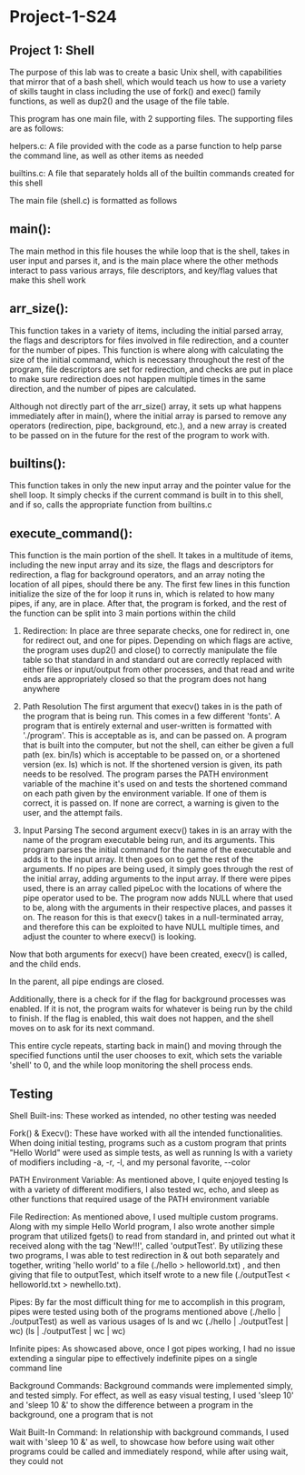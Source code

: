 # Project-1-S24
## Project 1: Shell
The purpose of this lab was to create a basic Unix shell, with capabilities that mirror that of a bash shell, which would teach us how to use a variety of skills taught in class including the use of fork() and exec() family functions, as well as dup2() and the usage of the file table.

This program has one main file, with 2 supporting files. The supporting files are as follows:

helpers.c: A file provided with the code as a parse function to help parse the command line, as well as other items as needed

builtins.c: A file that separately holds all of the builtin commands created for this shell

The main file (shell.c) is formatted as follows

## main(): 
The main method in this file houses the while loop that is the shell, takes in user input and parses it, and is the main place where the other methods interact to pass various arrays, file descriptors, and key/flag values that make this shell work

## arr_size(): 
This function takes in a variety of items, including the initial parsed array, the flags and descriptors for files involved in file redirection, and a counter for the number of pipes. This function is where along with calculating the size of the initial command, which is necessary throughout the rest of the program, file descriptors are set for redirection, and checks are put in place to make sure redirection does not happen multiple times in the same direction, and the number of pipes are calculated.

Although not directly part of the arr_size() array, it sets up what happens immediately after in main(), where the initial array is parsed to remove any operators (redirection, pipe, background, etc.), and a new array is created to be passed on in the future for the rest of the program to work with.

## builtins(): 
This function takes in only the new input array and the pointer value for the shell loop. It simply checks if the current command is built in to this shell, and if so, calls the appropriate function from builtins.c

## execute_command(): 
This function is the main portion of the shell. It takes in a multitude of items, including the new input array and its size, the flags and descriptors for redirection, a flag for background operators, and an array noting the location of all pipes, should there be any. The first few lines in this function initialize the size of the for loop it runs in, which is related to how many pipes, if any, are in place. After that, the program is forked, and the rest of the function can be split into 3 main portions within the child

1) Redirection:
In place are three separate checks, one for redirect in, one for redirect out, and one for pipes. Depending on which flags are active, the program uses dup2() and close() 
to correctly manipulate the file table so that standard in and standard out are correctly replaced with either files or input/output from other processes, and that read and write ends are appropriately closed so that the program does not hang anywhere

2) Path Resolution
The first argument that execv() takes in is the path of the program that is being run. This comes in a few different 'fonts'. A program that is entirely external and user-written is formatted with './program'. This is acceptable as is, and can be passed on. A program that is built into the computer, but not the shell, can either be given a full path (ex. bin/ls) which is acceptable to be passed on, or a shortened version (ex. ls) which is not. If the shortened version is given, its path needs to be resolved. The program parses the PATH environment variable of the machine it's used on and tests the shortened command on each path given by the environment variable. If one of them is correct, it is passed on. If none are correct, a warning is given to the user, and the attempt fails.

3) Input Parsing
The second argument execv() takes in is an array with the name of the program executable being run, and its arguments. This program parses the initial command for the name of the executable and adds it to the input array. It then goes on to get the rest of the arguments. If no pipes are being used, it simply goes through the rest of the initial array, adding arguments to the input array. If there were pipes used, there is an array called pipeLoc with the locations of where the pipe operator used to be. The program now adds NULL where that used to be, along with the arguments in their respective places, and passes it on. The reason for this is that execv() takes in a null-terminated array, and therefore this can be exploited to have NULL multiple times, and adjust the counter to where execv() is looking.

Now that both arguments for execv() have been created, execv() is called, and the child ends.

In the parent, all pipe endings are closed.

Additionally, there is a check for if the flag for background processes was enabled. If it is not, the program waits for whatever is being run by the child to finish. If the flag is enabled, this wait does not happen, and the shell moves on to ask for its next command.

This entire cycle repeats, starting back in main() and moving through the specified functions until the user chooses to exit, which sets the variable 'shell' to 0, and the while loop monitoring the shell process ends.

## Testing

Shell Built-ins: These worked as intended, no other testing was needed

Fork() & Execv(): These have worked with all the intended functionalities. When doing initial testing, programs such as a custom program that prints "Hello World" were used as simple tests, as well as running ls with a variety of modifiers including -a, -r, -l, and my personal favorite, --color

PATH Environment Variable: As mentioned above, I quite enjoyed testing ls with a variety of different modifiers, I also tested wc, echo, and sleep as other functions that required usage of the PATH environment variable

File Redirection: As mentioned above, I used multiple custom programs. Along with my simple Hello World program, I also wrote another simple program that utilized fgets() to read from standard in, and printed out what it received along with the tag 'New!!!', called 'outputTest'. By utilizing these two programs, I was able to test redirection in & out both separately and together, writing 'hello world' to a file (./hello > helloworld.txt) , and then giving that file to outputTest, which itself wrote to a new file (./outputTest < helloworld.txt > newhello.txt).

Pipes: By far the most difficult thing for me to accomplish in this program, pipes were tested using both of the programs mentioned above (./hello | ./outputTest) as well as various usages of ls and wc (./hello | ./outputTest | wc) (ls | ./outputTest | wc | wc)

Infinite pipes: As showcased above, once I got pipes working, I had no issue extending a singular pipe to effectively indefinite pipes on a single command line

Background Commands: Background commands were implemented simply, and tested simply. For effect, as well as easy visual testing, I used 'sleep 10' and 'sleep 10 &' to show the difference between a program in the background, one a program that is not

Wait Built-In Command: In relationship with background commands, I used wait with 'sleep 10 &' as well, to showcase how before using wait other programs could be called and immediately respond, while after using wait, they could not